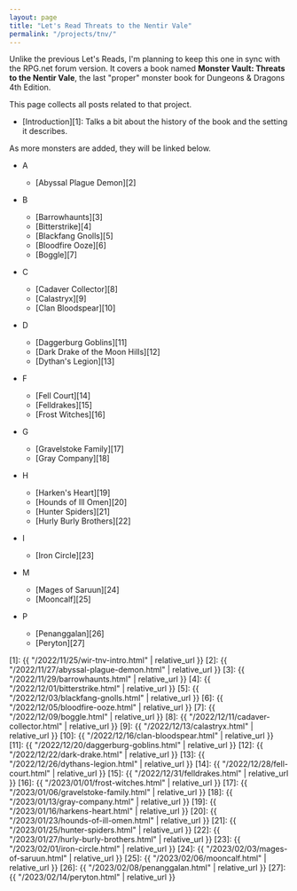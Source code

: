 ```yaml
---
layout: page
title: "Let's Read Threats to the Nentir Vale"
permalink: "/projects/tnv/"
---
```


Unlike the previous Let's Reads, I'm planning to keep this one in sync with the
RPG.net forum version. It covers a book named **Monster Vault: Threats to the
Nentir Vale**, the last "proper" monster book for Dungeons & Dragons 4th
Edition.

This page collects all posts related to that project.

- [Introduction][1]: Talks a bit about the history of the book and the setting
  it describes.

As more monsters are added, they will be linked below.

- A
  - [Abyssal Plague Demon][2]

- B
  - [Barrowhaunts][3]
  - [Bitterstrike][4]
  - [Blackfang Gnolls][5]
  - [Bloodfire Ooze][6]
  - [Boggle][7]

- C
  - [Cadaver Collector][8]
  - [Calastryx][9]
  - [Clan Bloodspear][10]

- D
  - [Daggerburg Goblins][11]
  - [Dark Drake of the Moon Hills][12]
  - [Dythan's Legion][13]

- F
  - [Fell Court][14]
  - [Felldrakes][15]
  - [Frost Witches][16]

- G
  - [Gravelstoke Family][17]
  - [Gray Company][18]

- H
  - [Harken's Heart][19]
  - [Hounds of Ill Omen][20]
  - [Hunter Spiders][21]
  - [Hurly Burly Brothers][22]

- I
  - [Iron Circle][23]

- M
  - [Mages of Saruun][24]
  - [Mooncalf][25]

- P
  - [Penanggalan][26]
  - [Peryton][27]


[1]: {{ "/2022/11/25/wir-tnv-intro.html" | relative_url }}
[2]: {{ "/2022/11/27/abyssal-plague-demon.html" | relative_url }}
[3]: {{ "/2022/11/29/barrowhaunts.html" | relative_url }}
[4]: {{ "/2022/12/01/bitterstrike.html" | relative_url }}
[5]: {{ "/2022/12/03/blackfang-gnolls.html" | relative_url }}
[6]: {{ "/2022/12/05/bloodfire-ooze.html" | relative_url }}
[7]: {{ "/2022/12/09/boggle.html" | relative_url }}
[8]: {{ "/2022/12/11/cadaver-collector.html" | relative_url }}
[9]: {{ "/2022/12/13/calastryx.html" | relative_url }}
[10]: {{ "/2022/12/16/clan-bloodspear.html" | relative_url }}
[11]: {{ "/2022/12/20/daggerburg-goblins.html" | relative_url }}
[12]: {{ "/2022/12/22/dark-drake.html" | relative_url }}
[13]: {{ "/2022/12/26/dythans-legion.html" | relative_url }}
[14]: {{ "/2022/12/28/fell-court.html" | relative_url }}
[15]: {{ "/2022/12/31/felldrakes.html" | relative_url }}
[16]: {{ "/2023/01/01/frost-witches.html" | relative_url }}
[17]: {{ "/2023/01/06/gravelstoke-family.html" | relative_url }}
[18]: {{ "/2023/01/13/gray-company.html" | relative_url }}
[19]: {{ "/2023/01/16/harkens-heart.html" | relative_url }}
[20]: {{ "/2023/01/23/hounds-of-ill-omen.html" | relative_url }}
[21]: {{ "/2023/01/25/hunter-spiders.html" | relative_url }}
[22]: {{ "/2023/01/27/hurly-burly-brothers.html" | relative_url }}
[23]: {{ "/2023/02/01/iron-circle.html" | relative_url }}
[24]: {{ "/2023/02/03/mages-of-saruun.html" | relative_url }}
[25]: {{ "/2023/02/06/mooncalf.html" | relative_url }}
[26]: {{ "/2023/02/08/penanggalan.html" | relative_url }}
[27]: {{ "/2023/02/14/peryton.html" | relative_url }}
